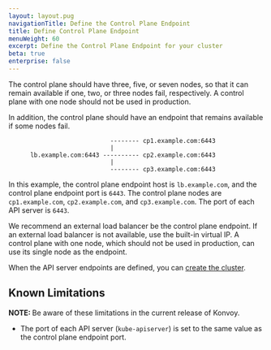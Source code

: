 ```yaml
---
layout: layout.pug
navigationTitle: Define the Control Plane Endpoint
title: Define Control Plane Endpoint
menuWeight: 60
excerpt: Define the Control Plane Endpoint for your cluster
beta: true
enterprise: false
---
```


The control plane should have three, five, or seven nodes, so that it can remain available if one, two, or three nodes fail, respectively. A control plane with one node should not be used in production.

In addition, the control plane should have an endpoint that remains available if some nodes fail.

```text
                            -------- cp1.example.com:6443
                            |
      lb.example.com:6443 ---------- cp2.example.com:6443
                            |
                            -------- cp3.example.com:6443
```

In this example, the control plane endpoint host is `lb.example.com`, and the control plane endpoint port is `6443`. The control plane nodes are `cp1.example.com`, `cp2.example.com`, and `cp3.example.com`. The port of each API server is `6443`.

We recommend an external load balancer be the control plane endpoint. If an external load balancer is not available, use the built-in virtual IP. A control plane with one node, which should not be used in production, can use its single node as the endpoint.

When the API server endpoints are defined, you can [create the cluster](../create-cluster).

## Known Limitations

<p class="message--note"><strong>NOTE: </strong>Be aware of these limitations in the current release of Konvoy.</p>

- The port of each API server (`kube-apiserver`) is set to the same value as the control plane endpoint port.

